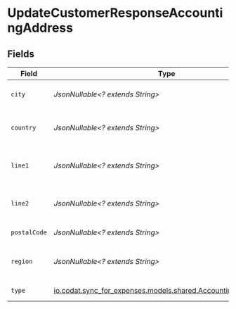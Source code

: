 # UpdateCustomerResponseAccountingAddress


## Fields

| Field                                                                                                          | Type                                                                                                           | Required                                                                                                       | Description                                                                                                    |
| -------------------------------------------------------------------------------------------------------------- | -------------------------------------------------------------------------------------------------------------- | -------------------------------------------------------------------------------------------------------------- | -------------------------------------------------------------------------------------------------------------- |
| `city`                                                                                                         | *JsonNullable<? extends String>*                                                                               | :heavy_minus_sign:                                                                                             | City of the customer address.                                                                                  |
| `country`                                                                                                      | *JsonNullable<? extends String>*                                                                               | :heavy_minus_sign:                                                                                             | Country of the customer address.                                                                               |
| `line1`                                                                                                        | *JsonNullable<? extends String>*                                                                               | :heavy_minus_sign:                                                                                             | Line 1 of the customer address.                                                                                |
| `line2`                                                                                                        | *JsonNullable<? extends String>*                                                                               | :heavy_minus_sign:                                                                                             | Line 2 of the customer address.                                                                                |
| `postalCode`                                                                                                   | *JsonNullable<? extends String>*                                                                               | :heavy_minus_sign:                                                                                             | Postal code or zip code.                                                                                       |
| `region`                                                                                                       | *JsonNullable<? extends String>*                                                                               | :heavy_minus_sign:                                                                                             | Region of the customer address.                                                                                |
| `type`                                                                                                         | [io.codat.sync_for_expenses.models.shared.AccountingAddressType](../../models/shared/AccountingAddressType.md) | :heavy_check_mark:                                                                                             | The type of the address                                                                                        |